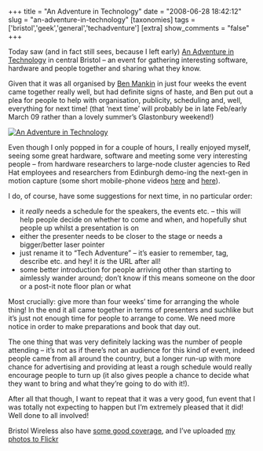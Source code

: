 +++
title = "An Adventure in Technology"
date = "2008-06-28 18:42:12"
slug = "an-adventure-in-technology"
[taxonomies]
tags = ['bristol','geek','general','techadventure']
[extra]
show_comments = "false"
+++

Today saw (and in fact still sees, because I left early) [An Adventure in Technology](http://www.techadventure.org/) in central Bristol – an event for gathering interesting software, hardware and people together and sharing what they know.

Given that it was all organised by [Ben Mankin](http://www.anarres.org/) in just four weeks the event came together really well, but had definite signs of haste, and Ben put out a plea for people to help with organisation, publicity, scheduling and, well, everything for next time! (that ‘next time’ will probably be in late Feb/early March 09 rather than a lovely summer’s Glastonbury weekend!)

[![An Adventure in Technology](http://farm4.static.flickr.com/3137/2618806750_327d30a28e_m.jpg)](http://www.flickr.com/photos/pip/2618806750/ "An Adventure in Technology by Pip, on Flickr")

Even though I only popped in for a couple of hours, I really enjoyed myself, seeing some great hardware, software and meeting some very interesting people – from hardware researchers to large-node cluster agencies to Red Hat employees and researchers from Edinburgh demo-ing the next-gen in motion capture (some short mobile-phone videos [here](http://www.youtube.com/watch?v=gXMlwEf_jL4) and [here](http://www.youtube.com/watch?v=zjIq6aW5oUo&feature=user)).

I do, of course, have some suggestions for next time, in no particular order:

- it *really* needs a schedule for the speakers, the events etc. – this will help people decide on whether to come and when, and hopefully shut people up whilst a presentation is on
- either the presenter needs to be closer to the stage or needs a bigger/better laser pointer
- just rename it to “Tech Adventure” – it’s easier to remember, tag, describe etc. and hey! it *is* the URL after all!
- some better introduction for people arriving other than starting to aimlessly wander around; don’t know if this means someone on the door or a post-it note floor plan or what

Most crucially: give more than four weeks’ time for arranging the whole thing! In the end it all came together in terms of presenters and suchlike but it’s just not enough time for people to arrange to come. We need more notice in order to make preparations and book that day out.

The one thing that was very definitely lacking was the number of people attending – it’s not as if there’s not an audience for this kind of event, indeed people came from all around the country, but a longer run-up with more chance for advertising and providing at least a rough schedule would really encourage people to turn up (it also gives people a chance to decide what they want to bring and what they’re going to do with it!).

After all that though, I want to repeat that it was a very good, fun event that I was totally not expecting to happen but I’m extremely pleased that it did! Well done to all involved!

 <ins></ins>

Bristol Wireless also have [some good coverage](http://www.bristolwireless.net/news/?p=412), and I’ve uploaded [my photos to Flickr](http://www.flickr.com/photos/pip/sets/72157605861093412/)
